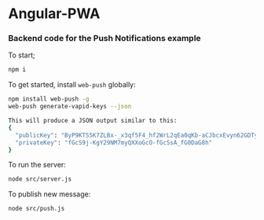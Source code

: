 # Angular-PWA

### Backend code for the Push Notifications example

To start;
```bash
npm i
```


To get started, install `web-push` globally:

```bash
npm install web-push -g
web-push generate-vapid-keys --json

This will produce a JSON output similar to this:
{
  "publicKey": "ByP9KTS5K7ZLBx-_x3qf5F4_hf2WrL2qEa0qKb-aCJbcxEvyn62GDTy0K7TfmOKSPqp8vQF0DaG8hpSBknziEFo",
  "privateKey": "fGcS9j-KgY29NM7myQXXoGcO-fGcSsA_fG0DaG8h"
}
```


To run the server:
```bash
node src/server.js
```


To publish new message:
```bash
node src/push.js
```